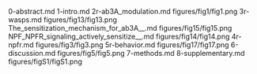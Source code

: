 0-abstract.md
1-intro.md
2r-ab3A_modulation.md
figures/fig1/fig1.png
3r-wasps.md
figures/fig13/fig13.png
The_sensitization_mechanism_for_ab3A__.md
figures/fig15/fig15.png
NPF_NPFR_signaling_actively_sensitize__.md
figures/fig14/fig14.png
4r-npfr.md
figures/fig3/fig3.png
5r-behavior.md
figures/fig17/fig17.png
6-discussion.md
figures/fig5/fig5.png
7-methods.md
8-supplementary.md
figures/figS1/figS1.png